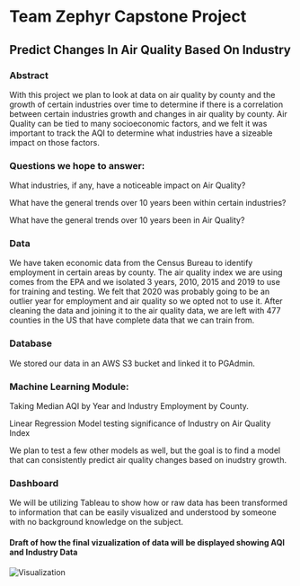 # Team Zephyr Capstone Project

## Predict Changes In Air Quality Based On Industry

### Abstract

With this project we plan to look at data on air quality by county and the growth of certain industries over time to determine if there is a correlation between certain industries growth and changes in air quality by county. Air Quality can be tied to many socioeconomic factors, and we felt it was important to track the AQI to determine what industries have a sizeable impact on those factors. 

### Questions we hope to answer:

What industries, if any, have a noticeable impact on Air Quality?

What have the general trends over 10 years been within certain industries?

What have the general trends over 10 years been in Air Quality?

### Data

We have taken economic data from the Census Bureau to identify employment in certain areas by county. The air quality index we are using comes from the EPA and we isolated 3 years, 2010, 2015 and 2019 to use for training and testing. We felt that 2020 was probably going to be an outlier year for employment and air quality so we opted not to use it. After cleaning the data and joining it to the air quality data, we are left with 477 counties in the US that have complete data that we can train from.

### Database

We stored our data in an AWS S3 bucket and linked it to PGAdmin.

### Machine Learning Module: 
 
Taking Median AQI by Year and Industry Employment by County. 
 
Linear Regression Model testing significance of Industry on Air Quality Index 

We plan to test a few other models as well, but the goal is to find a model that can consistently predict air quality changes based on inudstry growth.

### Dashboard

We will be utilizing Tableau to show how or raw data has been transformed to information that can be easily visualized and understood by someone with no background knowledge on the subject. 

#### Draft of how the final vizualization of data will be displayed showing AQI and Industry Data
![Visualization](https://github.com/qaz957/Team_Zephyr/blob/main/Dashboard/Tableau%20Story.png)
